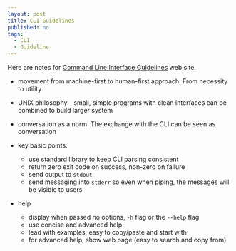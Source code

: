 ```yaml
---
layout: post
title: CLI Guidelines
published: no
tags:
  - CLI
  - Guideline
---
```

Here are notes for [Command Line Interface Guidelines][1] web site.

 - movement from machine-first to human-first approach. From necessity to utility
 - UNIX philosophy - small, simple programs with clean interfaces can be combined to build larger system
 - conversation as a norm. The exchange with the CLI can be seen as conversation

 - key basic points:
   - use standard library to keep CLI parsing consistent
   - return zero exit code on success, non-zero on failure
   - send output to `stdout`
   - send messaging into `stderr` so even when piping, the messages will be visible to users

 - help
   - display when passed no options, `-h` flag or the `--help` flag
   - use concise and advanced help
   - lead with examples, easy to copy/paste and start with
   - for advanced help, show web page (easy to search and copy from)

[1]: https://clig.dev/